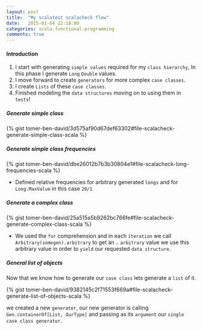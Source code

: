 ```yaml
---
layout: post
title:  "My scalatest scalacheck flow"
date:   2015-01-04 22:18:00
categories: scala,functional-programming
comments: true
---
```

#### Introduction
1. I start with generating `simple values` required for my `class hierarchy`, In this phase I generate `Long` `Double` values.
1. I move forward to create `generators` for more complex `case classes`.
1. I create `Lists` of these `case classes`.
1. Finished modeling the `data structures` moving on to using them in `tests`!


##### Generate simple class
{% gist tomer-ben-david/3d575af90d67def63302#file-scalacheck-generate-simple-class-scala %}

##### Generate simple class frequencies

{% gist tomer-ben-david/dbe26012b7b3b30804e1#file-scalacheck-long-frequencies-scala %}

* Defined relative frequencies for arbitrary generated `longs` and for `Long.MaxValue` in this case `20/1`

##### Generate a complex class

{% gist tomer-ben-david/25a515a5b9262bc766fe#file-scalacheck-generate-complex-class-scala %}

* We used the `for` comprehension and in each `iteration` we call `Arbitrary(somegen).arbitrary` to get an .. `arbitrary` value we use this arbitrary value in order to `yield` our requested `data structure`.

##### General list of objects

Now that we know how to generate our `case class` lets generate a `list` of it.

{% gist tomer-ben-david/9382145c2f71553f669a#file-scalacheck-generate-list-of-objects-scala %}

we created a new `generator`, our new generator is calling `Gen.containerOf[List, OurType]` and passing as its `argument` our `single case class generator`.

